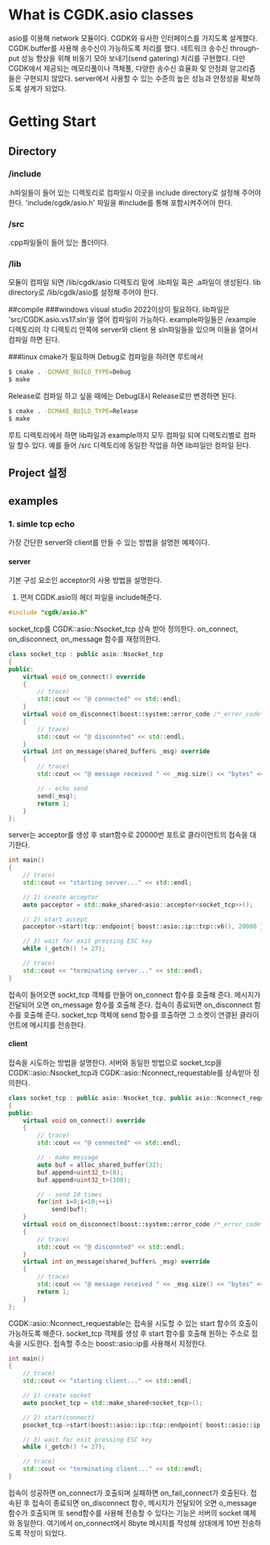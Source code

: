 # What is CGDK.asio classes
asio를 이용해 network 모듈이다.
CGDK와 유사한 인터페이스를 가지도록 설계했다.
CGDK.buffer를 사용해 송수신이 가능하도록 처리를 했다.
네트워크 송수신 through-put 성능 향상을 위해 비동기 모아 보내기(send gatering) 처리를 구현했다.
다만 CGDK에서 제공되는 메모리풀이나 객체풀, 다양한 송수신 효율화 및 안정화 알고리즘들은 구현되지 않았다.
server에서 사용할 수 있는 수준의 높은 성능과 안정성을 확보하도록 설계가 되었다.

# Getting Start
## Directory
### /include 
.h파일들이 들어 있는 디렉토리로 컴파일시 이곳을 include directory로 설정해 주어야 한다.
'include/cgdk/asio.h' 파일을 #include를 통해 포함시켜주어야 한다.

### /src 
.cpp파일들이 들어 있는 폴더이다.

### /lib
모듈이 컴파일 되면 /lib/cgdk/asio 디렉토리 밑에 .lib파일 혹은 .a파일이 생성된다.
lib directory로 /lib/cgdk/asio를 설정해 주어야 한다.

##compile
###windows
visual studio 2022이상이 필요하다.
lib파일은 'src/CGDK.asio.vs17.sln'을 열어 컴파일이 가능하다.
example파일들은 /example디렉토리의 각 디렉토리 안쪽에 server와 client 용 sln파일들을 있으며 이들을 열어서 컴파일 하면 된다.

###linux
cmake가 필요하며 Debug로 컴파일을 하려면 루트에서 
```bash
$ cmake . -DCMAKE_BUILD_TYPE=Debug
$ make
```

Release로 컴파일 하고 싶을 때에는 Debug대시 Release로만 변경하면 된다.
```bash
$ cmake . -DCMAKE_BUILD_TYPE=Release
$ make
```

루트 디렉토리에서 하면 lib파일과 example까지 모두 컴파일 되며 디렉토리별로 컴파일 할수 있다.
예를 들어 /src 디렉토리에 동일한 작업을 하면 lib파일만 컴파일 된다.

## Project 설정

## examples
### 1. simle tcp echo
가장 간단한 server와 client를 만들 수 있는 방법을 설명한 예제이다.
#### server
기본 구성 요소인 acceptor의 사용 방법을 설명한다.
1. 먼저 CGDK.asio의 헤더 파일을 include해준다.
```c++
#include "cgdk/asio.h"
```

socket_tcp를 CGDK::asio::Nsocket_tcp 상속 받아 정의한다.
on_connect, on_disconnect, on_message 함수를 재정의한다.
```c++
class socket_tcp : public asio::Nsocket_tcp
{
public:
	virtual void on_connect() override
	{
		// trace)
		std::cout << "@ connected" << std::endl;
	}
	virtual void on_disconnect(boost::system::error_code /*_error_code*/) noexcept override
	{
		// trace)
		std::cout << "@ disconnted" << std::endl;
	}
	virtual int on_message(shared_buffer& _msg) override
	{
		// trace)
		std::cout << "@ message received " << _msg.size() << "bytes" << std::endl;

		// - echo send
		send(_msg);
		return 1;
	}
};
```
server는 acceptor를 생성 후 start함수로 20000번 포트로 클라이언트의 접속을 대기한다.
```c++
int main()
{
	// trace)
	std::cout << "starting server..." << std::endl;

	// 1) create acceptor
	auto pacceptor = std::make_shared<asio::acceptor<socket_tcp>>();

	// 2) start accept
	pacceptor->start(tcp::endpoint{ boost::asio::ip::tcp::v6(), 20000 });

	// 3) wait for exit pressing ESC key
	while (_getch() != 27);

	// trace)
	std::cout << "terminating server..." << std::endl;
}
```

접속이 들어오면 sockt_tcp 객체를 만들어 on_connect 함수를 호출해 준다.
메시지가 전달되어 오면 on_message 함수를 호출해 준다.
접속이 종료되면 on_disconnect 함수를 호출해 준다.
socket_tcp 객체에 send 함수를 호출하면 그 소켓이 연결된 클라이언트에 메시지를 전송한다.

#### client
접속을 시도하는 방법을 설명한다.
서버와 동일한 방법으로 socket_tcp을 CGDK::asio::Nsocket_tcp과 CGDK::asio::Nconnect_requestable를 상속받아 정의한다.

```c++
class socket_tcp : public asio::Nsocket_tcp, public asio::Nconnect_requestable
{
public:
	virtual void on_connect() override
	{
		// trace)
		std::cout << "@ connected" << std::endl;

		// - make message 
		auto buf = alloc_shared_buffer(32);
		buf.append<uint32_t>(8);
		buf.append<uint32_t>(100);

		// - send 10 times
		for(int i=0;i<10;++i)
			send(buf);
	}
	virtual void on_disconnect(boost::system::error_code /*_error_code*/) noexcept override
	{
		// trace)
		std::cout << "@ disconnted" << std::endl;
	}
	virtual int on_message(shared_buffer& _msg) override
	{
		// trace)
		std::cout << "@ message received " << _msg.size() << "bytes" << std::endl;
		return 1;
	}
};
```
CGDK::asio::Nconnect_requestable는 접속을 시도할 수 있는 start 함수의 호출이 가능하도록 해준다.
socket_tcp 객체를 생성 후 start 함수를 호출해 원하는 주소로 접속을 시도한다.
접속할 주소는 boost::asio::ip를 사용해서 지정한다.

```c++
int main()
{
	// trace)
	std::cout << "starting client..." << std::endl;

	// 1) create socket
	auto psocket_tcp = std::make_shared<socket_tcp>();

	// 2) start(connect)
	psocket_tcp->start(boost::asio::ip::tcp::endpoint{ boost::asio::ip::address_v4::loopback(), 20000 });

	// 3) wait for exit pressing ESC key
	while (_getch() != 27);

	// trace)
	std::cout << "terminating client..." << std::endl;
}
```
접속이 성공하면 on_connect가 호출되며 실패하면 on_fail_connect가 호출된다.
접속된 후 접속이 종료되면 on_disconnect 함수, 메시지가 전달되어 오면 o_message 함수가 호출되며 또 send함수를 사용해 전송할 수 있다는 기능은 서버의 socket 예제와 동일한다.
여기에서 on_connect에서 8byte 메시지를 작성해 상대에게 10번 전송하도록 작성이 되었다.
